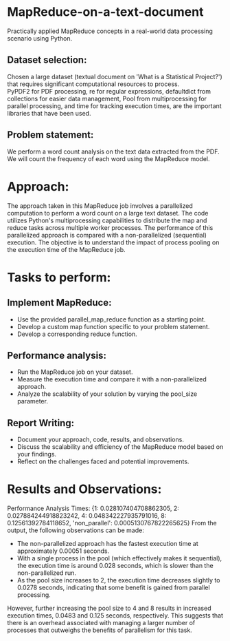 # MapReduce-on-a-text-document
Practically applied MapReduce concepts in a real-world data processing scenario using Python.
## Dataset selection:
Chosen a large dataset (textual document on 'What is a Statistical Project?') that requires significant computational resources to process. <br>
PyPDF2 for PDF processing, re for regular expressions, defaultdict from collections for easier data management, Pool from multiprocessing for parallel processing, and time for tracking execution times, are the important libraries that have been used. 
## Problem statement:
We perform a word count analysis on the text data extracted from the PDF. We will count the frequency of each word using the MapReduce model.
# Approach:
The approach taken in this MapReduce job involves a parallelized computation to perform a word count on a large text dataset. The code utilizes Python's multiprocessing capabilities to distribute the map and reduce tasks across multiple worker processes. The performance of this parallelized approach is compared with a non-parallelized (sequential) execution. The objective is to understand the impact of process pooling on the execution time of the MapReduce job.
# Tasks to perform:
## Implement MapReduce:
- Use the provided parallel_map_reduce function as a starting point.
- Develop a custom map function specific to your problem statement.
- Develop a corresponding reduce function. <br>

## Performance analysis:
- Run the MapReduce job on your dataset.
- Measure the execution time and compare it with a non-parallelized approach.
- Analyze the scalability of your solution by varying the pool_size parameter. <br>

## Report Writing:
- Document your approach, code, results, and observations.
- Discuss the scalability and efficiency of the MapReduce model based on your findings.
- Reflect on the challenges faced and potential improvements. <br>

# Results and Observations:
Performance Analysis Times: {1: 0.028107404708862305, 2: 0.027884244918823242, 4: 0.048342227935791016, 8: 0.12561392784118652, 'non_parallel': 0.0005130767822265625}
From the output, the following observations can be made:
- The non-parallelized approach has the fastest execution time at approximately 0.00051 seconds.
- With a single process in the pool (which effectively makes it sequential), the execution time is around 0.028 seconds, which is slower than the non-parallelized run.
- As the pool size increases to 2, the execution time decreases slightly to 0.0278 seconds, indicating that some benefit is gained from parallel processing. <br>

However, further increasing the pool size to 4 and 8 results in increased execution times, 0.0483 and 0.125 seconds, respectively. This suggests that there is an overhead associated with managing a larger number of processes that outweighs the benefits of parallelism for this task.

